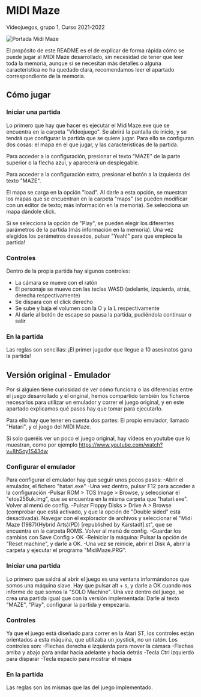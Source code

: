 # MIDI Maze
Videojuegos, grupo 1, Curso 2021-2022

![Portada Midi Maze](https://upload.wikimedia.org/wikipedia/en/5/56/MIDI_Maze.jpg)

 El propósito de este README es el de explicar de forma rápida cómo se puede
jugar al MIDI Maze desarrollado, sin necesidad de tener que leer toda la
memoria, aunque si se necesitan más detalles o alguna característica no ha 
quedado clara, recomendamos leer el apartado correspondiente de la memoria.

## Cómo jugar
### Iniciar una partida
 Lo primero que hay que hacer es ejecutar el MidiMaze.exe que se encuentra en
la carpeta "Videojuego". Se abrirá la pantalla de inicio, y se tendrá que 
configurar la partida que se quiere jugar. Para ello se configuran dos cosas:
el mapa en el que jugar, y las características de la partida.

 Para acceder a la configuración, presionar el texto "MAZE" de la parte superior
o la flecha azul, y aparecerá un desplegable.

 Para acceder a la configuración extra, presionar el botón a la izquierda del
texto "MAZE".

 El mapa se carga en la opción "load". Al darle a esta opción, se muestran los
mapas que se encuentran en la carpeta "maps" (se pueden modificar con un editor
de texto; más información en la memoria). Se selecciona un mapa dándole click.

 Si se selecciona la opción de "Play", se pueden elegir los diferentes parámetros
de la partida (más información en la memoria). Una vez elegidos los parámetros
deseados, pulsar "Yeah!" para que empiece la partida!

### Controles
Dentro de la propia partida hay algunos controles:
 - La cámara se mueve con el ratón
 - El personaje se mueve con las teclas WASD (adelante, izquierda, atrás, derecha
	respectivamente)
 - Se dispara con el click derecho
 - Se sube y baja el volumen con la O y la L respectivamente
 - Al darle al botón de escape se pausa la partida, pudiéndola continuar o salir

### En la partida
Las reglas son sencillas: ¡El primer jugador que llegue a 10 asesinatos gana la partida!

## Versión original - Emulador
 Por si alguien tiene curiosidad de ver cómo funciona o las diferencias entre
el juego desarrollado y el original, hemos compartido también los ficheros
necesarios para utilizar un emulador y correr el juego original, y en este
apartado explicamos qué pasos hay que tomar para ejecutarlo.

 Para ello hay que tener en cuenta dos partes: El propio emulador, llamado 
"Hatari", y el juego del MIDI Maze.

 Si solo queréis ver un poco el juego original, hay vídeos en youtube que 
lo muestran, como por ejemplo https://www.youtube.com/watch?v=8hSoy1S43dw

### Configurar el emulador
 Para configurar el emulador hay que seguir unos pocos pasos:
 -Abrir el emulador, el fichero "hatari.exe"
 -Una vez dentro, pulsar F12 para acceder a la configuración
 -Pulsar ROM > TOS Image > Browse, y seleccionar el "etos256uk.img", que se
	encuentra en la misma carpeta que "hatari.exe". Volver al menú de config.
 -Pulsar Floppy Disks > Drive A > Browse (comprobar que está activado, y que
	la opción de "Double sided" está desactivada). Navegar con el explorador
	de archivos y seleccionar el "Midi Maze (1987)(Hybrid Arts)(PD)
	[republished by Karstadt].st", que se encuentra en la carpeta ROMS. Volver
	al menú de config.
 -Guardar los cambios con Save Config > OK
 -Reiniciar la máquina: Pulsar la opción de "Reset machine", y darle a OK.
 -Una vez se reinicie, abrir el Disk A, abrir la carpeta y ejecutar el programa
	"MidiMaze.PRG".

### Iniciar una partida
 Lo primero que saldrá al abrir el juego es una ventana informándonos que somos
una máquina slave. Hay que pulsar alt + s, y darle a OK cuando nos informe de que
somos la "SOLO Machine". Una vez dentro del juego, se crea una partida igual que
con la versión implementada: Darle al texto "MAZE", "Play", configurar la partida
y empezarla.

### Controles
 Ya que el juego está diseñado para correr en la Atari ST, los controles están
orientados a esta máquina, que utilizaba un joystick, no un ratón. Los controles
son:
 -Flechas derecha e izquierda para mover la cámara
 -Flechas arriba y abajo para andar hacia adelante y hacia detrás
 -Tecla Ctrl izquierdo para disparar
 -Tecla espacio para mostrar el mapa

### En la partida
 Las reglas son las mismas que las del juego implementado.


	
